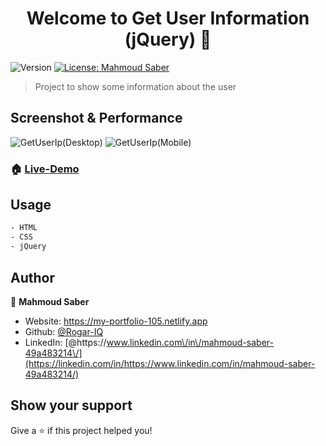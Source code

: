 <h1 align="center">Welcome to Get User Information (jQuery) 👋</h1>
<p>
  <img alt="Version" src="https://img.shields.io/badge/version-1.0.1-blue.svg?cacheSeconds=2592000" />
  <a href="#" target="_blank">
    <img alt="License: Mahmoud Saber" src="https://img.shields.io/badge/License-Mahmoud Saber-yellow.svg" />
  </a>
</p>

> Project to show some information about the user

## Screenshot & Performance

![GetUserIp(Desktop)](https://user-images.githubusercontent.com/67934444/162567253-aec430a8-df5e-4e2c-9c94-79811798b1f4.png)
![GetUserIp(Mobile)](https://user-images.githubusercontent.com/67934444/162567267-42c3ef21-fd6f-4b5e-bb13-455e42cc619d.png)

### 🏠 [Live-Demo](https://get-user-information.netlify.app/)

## Usage

```sh
- HTML
- CSS
- jQuery
```

## Author

👤 **Mahmoud Saber**

- Website: https://my-portfolio-105.netlify.app
- Github: [@Rogar-IQ](https://github.com/Rogar-IQ)
- LinkedIn: [@https:\/\/www.linkedin.com\/in\/mahmoud-saber-49a483214\/](https://linkedin.com/in/https://www.linkedin.com/in/mahmoud-saber-49a483214/)

## Show your support

Give a ⭐️ if this project helped you!
